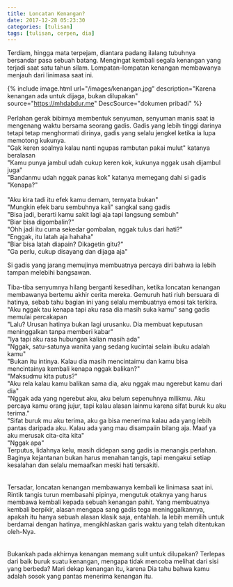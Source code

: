 ```yaml
---
title: Loncatan Kenangan?
date: 2017-12-28 05:23:30
categories: [tulisan]
tags: [tulisan, cerpen, dia]
---
```


Terdiam, hingga mata terpejam, diantara padang ilalang tubuhnya bersandar pasa sebuah batang. Mengingat kembali segala kenangan yang terjadi saat satu tahun silam. Lompatan-lompatan kenangan membawanya menjauh dari linimasa saat ini.

{% include image.html url="/images/kenangan.jpg" description="Karena kenangan ada untuk dijaga, bukan dilupakan" source="https://mhdabdur.me" DescSource="dokumen pribadi" %}
<br />
<br />
Perlahan gerak bibirnya membentuk senyuman, senyuman manis saat ia mengenang waktu bersama seorang gadis. Gadis yang lebih tinggi darinya tetapi tetap menghormati dirinya, gadis yang selalu jengkel ketika ia lupa memotong kukunya.
<br />
"Gak keren soalnya kalau nanti ngupas rambutan pakai mulut" katanya beralasan<br />
"Kamu punya jambul udah cukup keren kok, kukunya nggak usah dijambul juga"<br />
"Bandanmu udah nggak panas kok" katanya memegang dahi si gadis<br />
"Kenapa?"<br />                 
"Aku kira tadi itu efek kamu demam, ternyata bukan"<br />
"Mungkin efek baru sembuhnya kali" sangkal sang gadis<br />
"Bisa jadi, berarti kamu sakit lagi aja tapi langsung sembuh"<br />
"Biar bisa digombalin?"<br />
"Ohh jadi itu cuma sekedar gombalan, nggak tulus dari hati?"<br />
"Enggak, itu latah aja hahaha"<br />
"Biar bisa latah diapain? Dikagetin gitu?"<br />
"Ga perlu, cukup disayang dan dijaga aja"<br />

Si gadis yang jarang memujinya membuatnya percaya diri bahwa ia lebih tampan melebihi bangsawan.
<br />
<br />
Tiba-tiba senyumnya hilang berganti kesedihan, ketika loncatan kenangan membawanya bertemu akhir cerita mereka. Gemuruh hati riuh bersuara di hatinya, sebab tahu bagian ini yang selalu membuatnya emosi tak terkira.
<br />
"Aku nggak tau kenapa tapi aku rasa dia masih suka kamu" sang gadis memulai percakapan<br />
"Lalu? Urusan hatinya bukan lagi urusanku. Dia membuat keputusan meninggalkan tanpa memberi kabar" <br />
"Iya tapi aku rasa hubungan kalian masih ada"<br />
"Nggak, satu-satunya wanita yang sedang kucintai selain ibuku adalah kamu"<br />
"Bukan itu intinya. Kalau dia masih mencintaimu dan kamu bisa mencintainya kembali kenapa nggak balikan?"<br />
"Maksudmu kita putus?"<br />
"Aku rela kalau kamu balikan sama dia, aku nggak mau ngerebut kamu dari dia" <br />
"Nggak ada yang ngerebut aku, aku belum sepenuhnya milikmu. Aku percaya kamu orang jujur, tapi kalau alasan lainmu karena sifat buruk ku aku terima." <br />
"Sifat buruk mu aku terima, aku ga bisa menerima kalau ada yang lebih pantas daripada aku. Kalau ada yang mau disampaiin bilang aja. Maaf ya aku merusak cita-cita kita" <br />
"Nggak apa" <br />
Terputus, lidahnya kelu, masih didepan sang gadis ia menangis perlahan. Baginya kejantanan bukan harus menahan tangis, tapi mengakui setiap kesalahan dan selalu memaafkan meski hati tersakiti.
<br />
<br />
<br />
Tersadar, loncatan kenangan membawanya kembali ke linimasa saat ini. Rintik tangis turun membasahi pipinya, mengutuk otaknya yang harus membawa kembali kepada sebuah kenangan pahit. Yang membuatnya kembali berpikir, alasan mengapa sang gadis tega meninggalkannya, apakah itu hanya sebuah alasan klasik saja, entahlah. Ia lebih memilih untuk berdamai dengan hatinya, mengikhlaskan garis waktu yang telah ditentukan oleh-Nya.
<br />
<br />
<br />
Bukankah pada akhirnya kenangan memang sulit untuk dilupakan? Terlepas dari baik buruk suatu kenangan, mengapa tidak mencoba melihat dari sisi yang berbeda?
Mari dekap kenangan itu, karena Dia tahu bahwa kamu adalah sosok yang pantas menerima kenangan itu.
